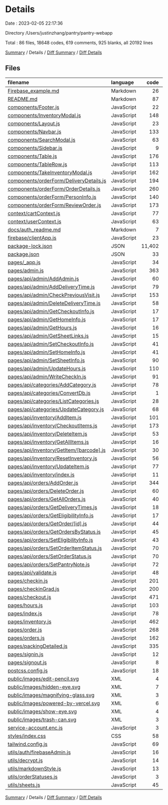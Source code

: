 # Details

Date : 2023-02-05 22:17:36

Directory /Users/justinzhang/pantry/pantry-webapp

Total : 86 files,  18648 codes, 619 comments, 925 blanks, all 20192 lines

[Summary](results.md) / Details / [Diff Summary](diff.md) / [Diff Details](diff-details.md)

## Files
| filename | language | code | comment | blank | total |
| :--- | :--- | ---: | ---: | ---: | ---: |
| [Firebase_example.md](/Firebase_example.md) | Markdown | 26 | 0 | 19 | 45 |
| [README.md](/README.md) | Markdown | 87 | 0 | 40 | 127 |
| [components/Footer.js](/components/Footer.js) | JavaScript | 22 | 0 | 1 | 23 |
| [components/InventoryModal.js](/components/InventoryModal.js) | JavaScript | 148 | 4 | 14 | 166 |
| [components/Layout.js](/components/Layout.js) | JavaScript | 23 | 0 | 4 | 27 |
| [components/Navbar.js](/components/Navbar.js) | JavaScript | 133 | 4 | 18 | 155 |
| [components/SearchModal.js](/components/SearchModal.js) | JavaScript | 63 | 2 | 10 | 75 |
| [components/Sidebar.js](/components/Sidebar.js) | JavaScript | 9 | 0 | 1 | 10 |
| [components/Table.js](/components/Table.js) | JavaScript | 176 | 8 | 10 | 194 |
| [components/TableRow.js](/components/TableRow.js) | JavaScript | 113 | 2 | 17 | 132 |
| [components/TakeInventoryModal.js](/components/TakeInventoryModal.js) | JavaScript | 162 | 2 | 12 | 176 |
| [components/orderForm/DeliveryDetails.js](/components/orderForm/DeliveryDetails.js) | JavaScript | 194 | 1 | 15 | 210 |
| [components/orderForm/OrderDetails.js](/components/orderForm/OrderDetails.js) | JavaScript | 260 | 8 | 17 | 285 |
| [components/orderForm/PersonInfo.js](/components/orderForm/PersonInfo.js) | JavaScript | 140 | 1 | 5 | 146 |
| [components/orderForm/ReviewOrder.js](/components/orderForm/ReviewOrder.js) | JavaScript | 173 | 1 | 16 | 190 |
| [context/cartContext.js](/context/cartContext.js) | JavaScript | 77 | 47 | 11 | 135 |
| [context/userContext.js](/context/userContext.js) | JavaScript | 63 | 8 | 11 | 82 |
| [docs/auth_readme.md](/docs/auth_readme.md) | Markdown | 7 | 0 | 5 | 12 |
| [firebase/clientApp.js](/firebase/clientApp.js) | JavaScript | 23 | 3 | 3 | 29 |
| [package-lock.json](/package-lock.json) | JSON | 11,402 | 0 | 1 | 11,403 |
| [package.json](/package.json) | JSON | 33 | 0 | 1 | 34 |
| [pages/_app.js](/pages/_app.js) | JavaScript | 34 | 5 | 6 | 45 |
| [pages/admin.js](/pages/admin.js) | JavaScript | 363 | 7 | 43 | 413 |
| [pages/api/admin/AddAdmin.js](/pages/api/admin/AddAdmin.js) | JavaScript | 60 | 11 | 11 | 82 |
| [pages/api/admin/AddDeliveryTime.js](/pages/api/admin/AddDeliveryTime.js) | JavaScript | 79 | 14 | 13 | 106 |
| [pages/api/admin/CheckPreviousVisit.js](/pages/api/admin/CheckPreviousVisit.js) | JavaScript | 153 | 15 | 15 | 183 |
| [pages/api/admin/DeleteDeliveryTime.js](/pages/api/admin/DeleteDeliveryTime.js) | JavaScript | 58 | 11 | 8 | 77 |
| [pages/api/admin/GetCheckoutInfo.js](/pages/api/admin/GetCheckoutInfo.js) | JavaScript | 17 | 5 | 2 | 24 |
| [pages/api/admin/GetHomeInfo.js](/pages/api/admin/GetHomeInfo.js) | JavaScript | 17 | 5 | 2 | 24 |
| [pages/api/admin/GetHours.js](/pages/api/admin/GetHours.js) | JavaScript | 16 | 5 | 2 | 23 |
| [pages/api/admin/GetSheetLinks.js](/pages/api/admin/GetSheetLinks.js) | JavaScript | 15 | 3 | 2 | 20 |
| [pages/api/admin/SetCheckoutInfo.js](/pages/api/admin/SetCheckoutInfo.js) | JavaScript | 41 | 6 | 6 | 53 |
| [pages/api/admin/SetHomeInfo.js](/pages/api/admin/SetHomeInfo.js) | JavaScript | 41 | 7 | 7 | 55 |
| [pages/api/admin/SetSheetInfo.js](/pages/api/admin/SetSheetInfo.js) | JavaScript | 90 | 13 | 8 | 111 |
| [pages/api/admin/UpdateHours.js](/pages/api/admin/UpdateHours.js) | JavaScript | 110 | 21 | 27 | 158 |
| [pages/api/admin/WriteCheckIn.js](/pages/api/admin/WriteCheckIn.js) | JavaScript | 91 | 8 | 10 | 109 |
| [pages/api/categories/AddCategory.js](/pages/api/categories/AddCategory.js) | JavaScript | 78 | 17 | 14 | 109 |
| [pages/api/categories/ConvertDb.js](/pages/api/categories/ConvertDb.js) | JavaScript | 1 | 70 | 2 | 73 |
| [pages/api/categories/ListCategories.js](/pages/api/categories/ListCategories.js) | JavaScript | 28 | 5 | 6 | 39 |
| [pages/api/categories/UpdateCategory.js](/pages/api/categories/UpdateCategory.js) | JavaScript | 68 | 15 | 12 | 95 |
| [pages/api/inventory/AddItem.js](/pages/api/inventory/AddItem.js) | JavaScript | 101 | 20 | 14 | 135 |
| [pages/api/inventory/CheckoutItems.js](/pages/api/inventory/CheckoutItems.js) | JavaScript | 173 | 20 | 22 | 215 |
| [pages/api/inventory/DeleteItem.js](/pages/api/inventory/DeleteItem.js) | JavaScript | 53 | 13 | 8 | 74 |
| [pages/api/inventory/GetAllItems.js](/pages/api/inventory/GetAllItems.js) | JavaScript | 16 | 4 | 3 | 23 |
| [pages/api/inventory/GetItem/[barcode].js](/pages/api/inventory/GetItem/%5Bbarcode%5D.js) | JavaScript | 30 | 7 | 7 | 44 |
| [pages/api/inventory/ResetInventory.js](/pages/api/inventory/ResetInventory.js) | JavaScript | 56 | 3 | 5 | 64 |
| [pages/api/inventory/UpdateItem.js](/pages/api/inventory/UpdateItem.js) | JavaScript | 77 | 17 | 13 | 107 |
| [pages/api/inventory/index.js](/pages/api/inventory/index.js) | JavaScript | 11 | 1 | 5 | 17 |
| [pages/api/orders/AddOrder.js](/pages/api/orders/AddOrder.js) | JavaScript | 344 | 32 | 52 | 428 |
| [pages/api/orders/DeleteOrder.js](/pages/api/orders/DeleteOrder.js) | JavaScript | 60 | 11 | 10 | 81 |
| [pages/api/orders/GetAllOrders.js](/pages/api/orders/GetAllOrders.js) | JavaScript | 40 | 7 | 4 | 51 |
| [pages/api/orders/GetDeliveryTimes.js](/pages/api/orders/GetDeliveryTimes.js) | JavaScript | 18 | 4 | 4 | 26 |
| [pages/api/orders/GetEligibilityInfo.js](/pages/api/orders/GetEligibilityInfo.js) | JavaScript | 17 | 4 | 4 | 25 |
| [pages/api/orders/GetOrder/[id].js](/pages/api/orders/GetOrder/%5Bid%5D.js) | JavaScript | 44 | 8 | 6 | 58 |
| [pages/api/orders/GetOrdersByStatus.js](/pages/api/orders/GetOrdersByStatus.js) | JavaScript | 45 | 9 | 8 | 62 |
| [pages/api/orders/SetEligibilityInfo.js](/pages/api/orders/SetEligibilityInfo.js) | JavaScript | 43 | 7 | 8 | 58 |
| [pages/api/orders/SetOrderItemStatus.js](/pages/api/orders/SetOrderItemStatus.js) | JavaScript | 70 | 13 | 12 | 95 |
| [pages/api/orders/SetOrderStatus.js](/pages/api/orders/SetOrderStatus.js) | JavaScript | 70 | 9 | 11 | 90 |
| [pages/api/orders/SetPantryNote.js](/pages/api/orders/SetPantryNote.js) | JavaScript | 72 | 9 | 11 | 92 |
| [pages/api/validate.js](/pages/api/validate.js) | JavaScript | 48 | 9 | 5 | 62 |
| [pages/checkin.js](/pages/checkin.js) | JavaScript | 201 | 4 | 28 | 233 |
| [pages/checkinGrad.js](/pages/checkinGrad.js) | JavaScript | 200 | 4 | 28 | 232 |
| [pages/checkout.js](/pages/checkout.js) | JavaScript | 471 | 17 | 56 | 544 |
| [pages/hours.js](/pages/hours.js) | JavaScript | 103 | 4 | 13 | 120 |
| [pages/index.js](/pages/index.js) | JavaScript | 78 | 1 | 12 | 91 |
| [pages/inventory.js](/pages/inventory.js) | JavaScript | 462 | 16 | 45 | 523 |
| [pages/order.js](/pages/order.js) | JavaScript | 268 | 8 | 25 | 301 |
| [pages/orders.js](/pages/orders.js) | JavaScript | 162 | 1 | 16 | 179 |
| [pages/packingDetailed.js](/pages/packingDetailed.js) | JavaScript | 335 | 0 | 19 | 354 |
| [pages/signin.js](/pages/signin.js) | JavaScript | 12 | 0 | 4 | 16 |
| [pages/signout.js](/pages/signout.js) | JavaScript | 8 | 0 | 3 | 11 |
| [postcss.config.js](/postcss.config.js) | JavaScript | 18 | 0 | 0 | 18 |
| [public/images/edit-pencil.svg](/public/images/edit-pencil.svg) | XML | 4 | 0 | 1 | 5 |
| [public/images/hidden-eye.svg](/public/images/hidden-eye.svg) | XML | 7 | 0 | 1 | 8 |
| [public/images/magnifying-glass.svg](/public/images/magnifying-glass.svg) | XML | 3 | 0 | 0 | 3 |
| [public/images/powered-by-vercel.svg](/public/images/powered-by-vercel.svg) | XML | 6 | 0 | 1 | 7 |
| [public/images/show-eye.svg](/public/images/show-eye.svg) | XML | 4 | 0 | 1 | 5 |
| [public/images/trash-can.svg](/public/images/trash-can.svg) | XML | 3 | 0 | 0 | 3 |
| [service-account.enc.js](/service-account.enc.js) | JavaScript | 3 | 0 | 0 | 3 |
| [styles/index.css](/styles/index.css) | CSS | 58 | 10 | 20 | 88 |
| [tailwind.config.js](/tailwind.config.js) | JavaScript | 69 | 2 | 2 | 73 |
| [utils/auth/firebaseAdmin.js](/utils/auth/firebaseAdmin.js) | JavaScript | 16 | 7 | 3 | 26 |
| [utils/decrypt.js](/utils/decrypt.js) | JavaScript | 14 | 1 | 2 | 17 |
| [utils/markdownStyle.js](/utils/markdownStyle.js) | JavaScript | 13 | 0 | 0 | 13 |
| [utils/orderStatuses.js](/utils/orderStatuses.js) | JavaScript | 3 | 0 | 0 | 3 |
| [utils/sheets.js](/utils/sheets.js) | JavaScript | 45 | 3 | 6 | 54 |

[Summary](results.md) / Details / [Diff Summary](diff.md) / [Diff Details](diff-details.md)